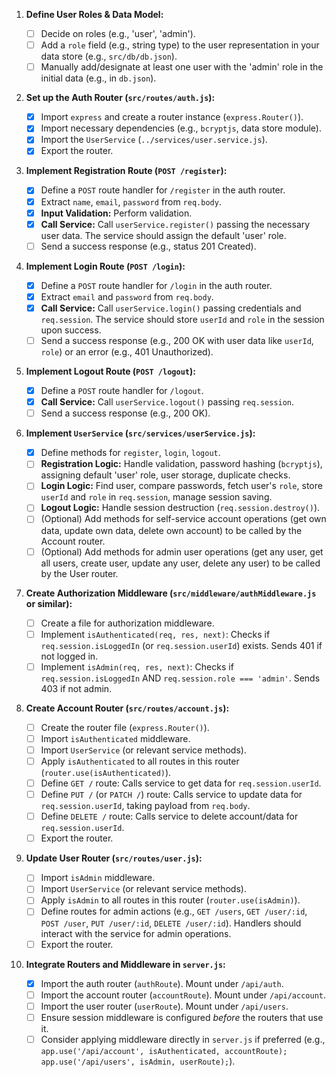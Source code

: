 1.  **Define User Roles & Data Model:**
    - [ ] Decide on roles (e.g., 'user', 'admin').
    - [ ] Add a `role` field (e.g., string type) to the user representation in your data store (e.g., `src/db/db.json`).
    - [ ] Manually add/designate at least one user with the 'admin' role in the initial data (e.g., in `db.json`).

2.  **Set up the Auth Router (`src/routes/auth.js`):**

    - [x] Import `express` and create a router instance (`express.Router()`).
    - [x] Import necessary dependencies (e.g., `bcryptjs`, data store module).
    - [x] Import the `UserService` (`../services/user.service.js`).
    - [x] Export the router.

3.  **Implement Registration Route (`POST /register`):**

    - [x] Define a `POST` route handler for `/register` in the auth router.
    - [x] Extract `name`, `email`, `password` from `req.body`.
    - [x] **Input Validation:** Perform validation.
    - [x] **Call Service:** Call `userService.register()` passing the necessary user data. The service should assign the default 'user' role.
    - [ ] Send a success response (e.g., status 201 Created).

4.  **Implement Login Route (`POST /login`):**

    - [x] Define a `POST` route handler for `/login` in the auth router.
    - [x] Extract `email` and `password` from `req.body`.
    - [x] **Call Service:** Call `userService.login()` passing credentials and `req.session`. The service should store `userId` and `role` in the session upon success.
    - [ ] Send a success response (e.g., 200 OK with user data like `userId`, `role`) or an error (e.g., 401 Unauthorized).

5.  **Implement Logout Route (`POST /logout`):**

    - [x] Define a `POST` route handler for `/logout`.
    - [x] **Call Service:** Call `userService.logout()` passing `req.session`.
    - [ ] Send a success response (e.g., 200 OK).

6.  **Implement `UserService` (`src/services/userService.js`):**

    - [x] Define methods for `register`, `login`, `logout`.
    - [ ] **Registration Logic:** Handle validation, password hashing (`bcryptjs`), assigning default 'user' role, user storage, duplicate checks.
    - [ ] **Login Logic:** Find user, compare passwords, fetch user's `role`, store `userId` and `role` in `req.session`, manage session saving.
    - [ ] **Logout Logic:** Handle session destruction (`req.session.destroy()`).
    - [ ] (Optional) Add methods for self-service account operations (get own data, update own data, delete own account) to be called by the Account router.
    - [ ] (Optional) Add methods for admin user operations (get any user, get all users, create user, update any user, delete any user) to be called by the User router.

7.  **Create Authorization Middleware (`src/middleware/authMiddleware.js` or similar):**
    - [ ] Create a file for authorization middleware.
    - [ ] Implement `isAuthenticated(req, res, next)`: Checks if `req.session.isLoggedIn` (or `req.session.userId`) exists. Sends 401 if not logged in.
    - [ ] Implement `isAdmin(req, res, next)`: Checks if `req.session.isLoggedIn` AND `req.session.role === 'admin'`. Sends 403 if not admin.

8.  **Create Account Router (`src/routes/account.js`):**
    - [ ] Create the router file (`express.Router()`).
    - [ ] Import `isAuthenticated` middleware.
    - [ ] Import `UserService` (or relevant service methods).
    - [ ] Apply `isAuthenticated` to all routes in this router (`router.use(isAuthenticated)`).
    - [ ] Define `GET /` route: Calls service to get data for `req.session.userId`.
    - [ ] Define `PUT /` (or `PATCH /`) route: Calls service to update data for `req.session.userId`, taking payload from `req.body`.
    - [ ] Define `DELETE /` route: Calls service to delete account/data for `req.session.userId`.
    - [ ] Export the router.

9.  **Update User Router (`src/routes/user.js`):**
    - [ ] Import `isAdmin` middleware.
    - [ ] Import `UserService` (or relevant service methods).
    - [ ] Apply `isAdmin` to all routes in this router (`router.use(isAdmin)`).
    - [ ] Define routes for admin actions (e.g., `GET /users`, `GET /user/:id`, `POST /user`, `PUT /user/:id`, `DELETE /user/:id`). Handlers should interact with the service for admin operations.
    - [ ] Export the router.

10. **Integrate Routers and Middleware in `server.js`:**
    - [x] Import the auth router (`authRoute`). Mount under `/api/auth`.
    - [ ] Import the account router (`accountRoute`). Mount under `/api/account`.
    - [ ] Import the user router (`userRoute`). Mount under `/api/users`.
    - [ ] Ensure session middleware is configured *before* the routers that use it.
    - [ ] Consider applying middleware directly in `server.js` if preferred (e.g., `app.use('/api/account', isAuthenticated, accountRoute); app.use('/api/users', isAdmin, userRoute);`).
